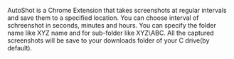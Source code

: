 AutoShot is a Chrome Extension that takes screenshots at regular intervals and save them to a specified location.
You can choose interval of schreenshot in seconds, minutes and hours.
You can specify the folder name like XYZ name and for sub-folder like XYZ\ABC.
All the captured screenshots will be save to your downloads folder of your C drive(by default).
